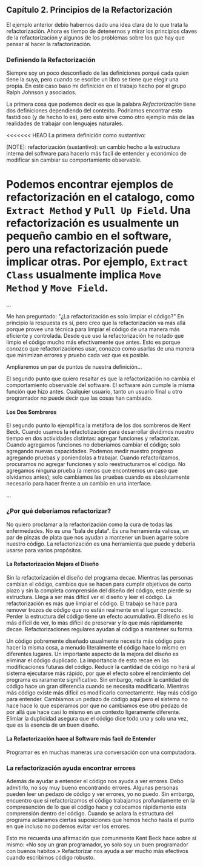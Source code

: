 ## Capítulo 2. Principios de la Refactorización

El ejemplo anterior debío habernos dado una idea clara de lo que trata la refactorización. Ahora
es tiempo de detenernos y mirar los principios claves de la refactorización y algunos de los problemas
sobre los que hay que pensar al hacer la rafactorización.

### Definiendo la Refactorización

Siempre soy un poco desconfiado de las definiciones porqué cada quien tiene la suya,
pero cuando se escribe un libro se tiene que elegir una propia. En este caso baso mi
definición en el trabajo hecho por el grupo Ralph Johnson y asociados.

La primera cosa que podemos decir es que la palabra *Refactorización* tiene dos definiciones
dependiendo del contexto. Podríamos encontrar esto fastidioso (y de hecho lo es), pero
esto sirve como otro ejemplo más de las realidades de trabajar con lenguajes naturales.

<<<<<<< HEAD
La primera definición como sustantivo:

[NOTE]: refactorización (sustantivo): un cambio hecho a la estructura interna del software
para hacerlo más facíl de entender y económico de modificar sin cambiar su comportamiento
observable.

Podemos encontrar ejemplos de refactorización en el catalogo, como `Extract Method`
y `Pull Up Field`. Una refactorización es usualmente un pequeño cambio en el software,
pero una refactorización puede implicar otras. Por ejemplo, `Extract Class` usualmente
implica `Move Method` y `Move Field`.
=======
...

Me han preguntado: "¿La refactorización es solo limpiar el código?" En principio la respuesta es
sí, pero creo que la refactorización va más allá porque provee una técnica para limpiar el código
de una manera más eficiente y controlada. Desde que uso la refactorización he notado que limpio el
código mucho más efectivamente que antes. Esto es porque conozco que refactorizaciones usar,
conozco como usarlas de una manera que minimizan errores y pruebo cada vez que es posible.

Ampliaremos un par de puntos de nuestra definición...

El segundo punto que quiero resaltar es que la refactorización no cambia el comportamiento observable
del software. El software aún cumple la misma función que hizo antes. Cualquier usuario,
tanto un usuario final u otro programador no puede decir que las cosas han cambiado.

#### Los Dos Sombreros

El segundo punto lo ejemplifica la metáfora de los dos sombreros de Kent Beck. Cuando usamos la refactotización
para desarrollar dividimos nuestro tiempo en dos actividades distintas: agregar funciones y
refactorizar. Cuando agregamos funciones no deberíamos cambiar el código; solo agregando
nuevas capacidades. Podemos medir nuestro progreso agregando pruebas y poniendolas a trabajar.
Cuando refactorizamos, procuramos no agregar funciones y solo reestructuramos el código.
No agregamos ninguna prueba (a menos que encontremos un caso que olvidamos antes); solo cambiamos
las pruebas cuando es absolutamente necesario para hacer frente a un cambio en una interface.

...

### ¿Por qué deberíamos refactorizar?

No quiero proclamar a la refactorización como la cura de todas las enfermedades. No es una "bala de plata".
Es una herramienta valiosa, un par de pinzas de plata que nos ayudan a mantener un buen agarre sobre
nuestro código. La refactorización es una herramienta que puede y debería usarse para varios propósitos.

#### La Refactorización Mejora el Diseño

Sin la refactorización el diseño del programa decae. Mientras las personas cambian
el código, cambios que se hacen para cumplir objetivos de corto plazo y sin la completa
comprensión del diseño del código, este pierde su estructura. Llega a ser
más difícil ver el diseño y leer el código. La refactorización es más que limpiar
el código. El trabajo se hace para remover trozos de código que no están realmente
en el lugar correcto. Perder la estructura del código tiene un efecto acumulativo.
El diseño es lo más difícil de ver, lo más difícil de preservar y lo que más rápidamente
decae. Refactorizaciones regulares ayudan al código a mantener su forma.

Un código pobremente diseñado usualmente necesita más código para hacer la misma cosa,
a menudo literalmente el código hace lo mismo en diferentes lugares. Un importante
aspecto de la mejora del diseño es eliminar el código duplicado. La importancia de
esto recae en las modificaciones futuras del código. Reducir la cantidad de código
no hará al sistema ejecutarse más rápido, por que el efecto sobre el rendimiento
del programa es raramente significativo. Sin embargo, reducir la cantidad de código
hace un gran diferencia cuando se necesita modificarlo. Mientras más código existe
más difícil es modificarlo correctamente. Hay más código para entender. Cambiamos
un pedazo de código aquí pero el sistema no hace hace lo que esperamos por que no
cambiamos ese otro pedazo de por allá que hace casi lo mismo en un contexto ligeramente
diferente. Elimiar la duplicidad asegura que el código dice todo una y solo una vez,
que es la esencia de un buen diseño.

#### La Refactorización hace al Software más facíl de Entender

Programar es en muchas maneras una conversación con una computadora.

### La refactorización ayuda encontrar errores

Además de ayudar a entender el código nos ayuda a ver errores. Debo admitirlo,
no soy muy bueno encontrando errores. Algunas personas pueden leer un pedazo de
código y ver errores, yo no puedo. Sin embargo, encuentro que si refactorizamos el
código trabajamos profundamente en la compresención de lo que el código hace y
colocamos rápidamente esta comprensión dentro del código. Cuando se aclara la estructura
del programa aclaramos ciertas suposiciones que hemos hecho hasta el punto en que
incluso no podemos evitar ver los errores.

Esto me recuerda una afirmación que comunmente Kent Beck hace sobre sí mismo: «No
soy un gran programador, yo solo soy un buen programador con buenos habitos.»
Refactorizar nos ayuda a ser mucho más efectivos cuando escribimos código robusto.
